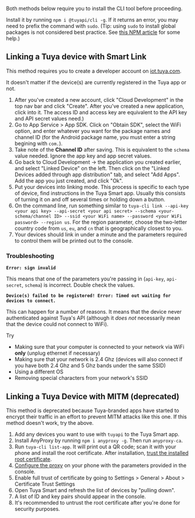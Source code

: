 Both methods below require you to install the CLI tool before proceeding.

Install it by running `npm i @tuyapi/cli -g`. If it returns an error, you may need to prefix the command with `sudo`. (Tip: using `sudo` to install global packages is not considered best practice. See [this NPM article](https://docs.npmjs.com/getting-started/fixing-npm-permissions) for some help.)

## Linking a Tuya device with Smart Link

This method requires you to create a developer account on [iot.tuya.com](https://iot.tuya.com).

It doesn't matter if the device(s) are currently registered in the Tuya app or not.

1. After you've created a new account, click "Cloud Development" in the top nav bar and click "Create".  After you've created a new application, click into it.  The access ID and access key are equivalent to the API key and API secret values need.)
2. Go to App Service > App SDK.  Click on "Obtain SDK", select the WiFi option, and enter whatever you want for the package names and channel ID (for the Android package name, you must enter a string begining with `com.`).
3. Take note of the **Channel ID** after saving.  This is equivalent to the `schema` value needed.  Ignore the app key and app secret values.
4. Go back to Cloud Development -> the application you created earlier, and select "Linked Device" on the left. Then click on the "Linked Devices added through app distribution" tab, and select "Add Apps".  Add the app you just created, and click "Ok".
5. Put your devices into linking mode.  This process is specific to each type of device, find instructions in the Tuya Smart app. Usually this consists of turning it on and off several times or holding down a button.
6. On the command line, run something similar to `tuya-cli link --api-key <your api key> --api-secret <your api secret> --schema <your-schema/channel ID> --ssid <your WiFi name> --password <your WiFi password> --region us`.  For the region parameter, choose the two-letter country code from `us`, `eu`, and `cn` that is geographically closest to you.
7. Your devices should link in under a minute and the parameters required to control them will be printed out to the console.

### Troubleshooting

**`Error: sign invalid`**

This means that one of the parameters you're passing in (`api-key`, `api-secret`, `schema`) is incorrect. Double check the values.

**`Device(s) failed to be registered! Error: Timed out waiting for devices to connect.`**

This can happen for a number of reasons. It means that the device never authenticated against Tuya's API (although it *does not* necessarily mean that the device could not connect to WiFi).

Try

- Making sure that your computer is connected to your network via WiFi **only** (unplug ethernet if necessary)
- Making sure that your network is 2.4 Ghz (devices will also connect if you have both 2.4 Ghz and 5 Ghz bands under the same SSID)
- Using a different OS
- Removing special characters from your network's SSID

## Linking a Tuya Device with MITM (deprecated)

This method is deprecated because Tuya-branded apps have started to encrypt their traffic in an effort to prevent MITM attacks like this one.  If this method doesn't work, try the above.

1. Add any devices you want to use with `tuyapi` to the Tuya Smart app.
2. Install AnyProxy by running `npm i anyproxy -g`.  Then run `anyproxy-ca`.
3. Run `tuya-cli list-app`.  It will print out a QR code; scan it with your phone and install the root certificate.  After installation, [trust the installed root certificate](https://support.apple.com/en-nz/HT204477).
4. [Configure the proxy](http://www.iphonehacks.com/2017/02/how-to-configure-use-proxy-iphone-ipad.html) on your phone with the parameters provided in the console.
5. Enable full trust of certificate by going to Settings > General > About > Certificate Trust Settings
6. Open Tuya Smart and refresh the list of devices by "pulling down".
7. A list of ID and key pairs should appear in the console.
8. It's recommended to untrust the root certificate after you're done for security purposes.
